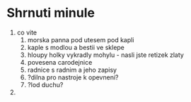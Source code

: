 # Shrnuti minule
1. co vite
	1. morska panna pod utesem pod kapli
	2. kaple s modlou a bestii ve sklepe
	3. hloupy holky vykradly mohylu - nasli jste retizek zlaty
	4. povesena carodejnice
	5. radnice s radnim a jeho zapisy
	6. ?dilna pro nastroje k opevneni?
	7. ?lod duchu?
2. 